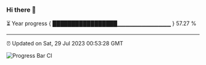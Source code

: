 ### Hi there 👋

⏳ Year progress { █████████████████▁▁▁▁▁▁▁▁▁▁▁▁▁ } 57.27 %

---

⏰ Updated on Sat, 29 Jul 2023 00:53:28 GMT

![Progress Bar CI](https://github.com/liununu/liununu/workflows/Progress%20Bar%20CI/badge.svg)
